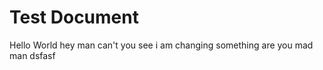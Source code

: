    # Test Document 
   Hello World
   hey man can't you see i am changing something
   are you mad man 
   dsfasf
